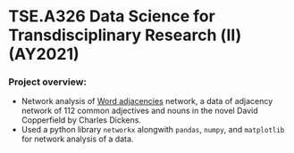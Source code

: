 # TSE.A326 Data Science for Transdisciplinary Research (Ⅱ) (AY2021)

### Project overview: 
- Network analysis of [Word adjacencies](http://www-personal.umich.edu/~mejn/netdata/adjnoun.zip) network, a data of adjacency network of 112 common adjectives and nouns in the novel David Copperfield by Charles Dickens.
- Used a python library `networkx` alongwith `pandas`, `numpy`, and `matplotlib` for network analysis of a data.

